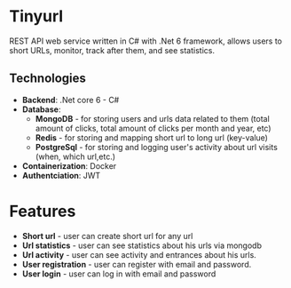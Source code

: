 # Tinyurl 
REST API web service written in C# with .Net 6 framework, allows users to short URLs, monitor, track after them, and
see statistics.

## Technologies
* **Backend**: .Net core 6 - C#
* **Database**:
    * **MongoDB** - for storing users and urls data related to them (total amount of clicks, total amount of clicks per month and year, etc)
    * **Redis** - for storing and mapping short url to long url (key-value)
    * **PostgreSql** - for storing and logging user's activity about url visits (when, which url,etc.)
* **Containerization**: Docker
* **Authentciation**: JWT 

# Features
* **Short url** - user can create short url for any url
* **Url statistics** - user can see statistics about his urls via mongodb
* **Url activity** - user can see activity and entrances about his urls.
* **User registration** - user can register with email and password.
* **User login** - user can log in with email and password

